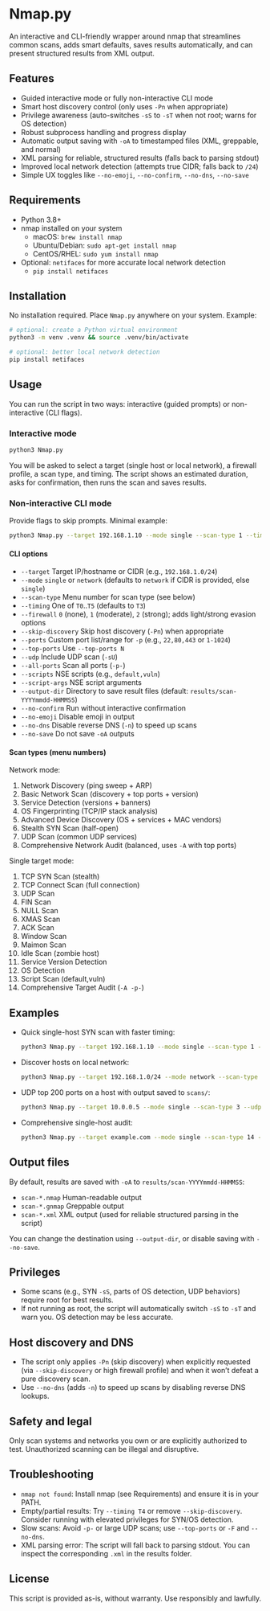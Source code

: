 # Nmap.py

An interactive and CLI-friendly wrapper around nmap that streamlines common scans, adds smart defaults, saves results automatically, and can present structured results from XML output.

## Features
- Guided interactive mode or fully non-interactive CLI mode
- Smart host discovery control (only uses `-Pn` when appropriate)
- Privilege awareness (auto-switches `-sS` to `-sT` when not root; warns for OS detection)
- Robust subprocess handling and progress display
- Automatic output saving with `-oA` to timestamped files (XML, greppable, and normal)
- XML parsing for reliable, structured results (falls back to parsing stdout)
- Improved local network detection (attempts true CIDR; falls back to `/24`)
- Simple UX toggles like `--no-emoji`, `--no-confirm`, `--no-dns`, `--no-save`

## Requirements
- Python 3.8+
- nmap installed on your system
  - macOS: `brew install nmap`
  - Ubuntu/Debian: `sudo apt-get install nmap`
  - CentOS/RHEL: `sudo yum install nmap`
- Optional: `netifaces` for more accurate local network detection
  - `pip install netifaces`

## Installation
No installation required. Place `Nmap.py` anywhere on your system. Example:

```bash
# optional: create a Python virtual environment
python3 -m venv .venv && source .venv/bin/activate

# optional: better local network detection
pip install netifaces
```

## Usage
You can run the script in two ways: interactive (guided prompts) or non-interactive (CLI flags).

### Interactive mode
```bash
python3 Nmap.py
```
You will be asked to select a target (single host or local network), a firewall profile, a scan type, and timing. The script shows an estimated duration, asks for confirmation, then runs the scan and saves results.

### Non-interactive CLI mode
Provide flags to skip prompts. Minimal example:
```bash
python3 Nmap.py --target 192.168.1.10 --mode single --scan-type 1 --timing T4 --no-confirm
```

#### CLI options
- `--target` Target IP/hostname or CIDR (e.g., `192.168.1.0/24`)
- `--mode` `single` or `network` (defaults to `network` if CIDR is provided, else `single`)
- `--scan-type` Menu number for scan type (see below)
- `--timing` One of `T0`..`T5` (defaults to `T3`)
- `--firewall` `0` (none), `1` (moderate), `2` (strong); adds light/strong evasion options
- `--skip-discovery` Skip host discovery (`-Pn`) when appropriate
- `--ports` Custom port list/range for `-p` (e.g., `22,80,443` or `1-1024`)
- `--top-ports` Use `--top-ports N`
- `--udp` Include UDP scan (`-sU`)
- `--all-ports` Scan all ports (`-p-`)
- `--scripts` NSE scripts (e.g., `default,vuln`)
- `--script-args` NSE script arguments
- `--output-dir` Directory to save result files (default: `results/scan-YYYYmmdd-HHMMSS`)
- `--no-confirm` Run without interactive confirmation
- `--no-emoji` Disable emoji in output
- `--no-dns` Disable reverse DNS (`-n`) to speed up scans
- `--no-save` Do not save `-oA` outputs

#### Scan types (menu numbers)
Network mode:
1. Network Discovery (ping sweep + ARP)
2. Basic Network Scan (discovery + top ports + version)
3. Service Detection (versions + banners)
4. OS Fingerprinting (TCP/IP stack analysis)
5. Advanced Device Discovery (OS + services + MAC vendors)
6. Stealth SYN Scan (half-open)
7. UDP Scan (common UDP services)
8. Comprehensive Network Audit (balanced, uses `-A` with top ports)

Single target mode:
1. TCP SYN Scan (stealth)
2. TCP Connect Scan (full connection)
3. UDP Scan
4. FIN Scan
5. NULL Scan
6. XMAS Scan
7. ACK Scan
8. Window Scan
9. Maimon Scan
10. Idle Scan (zombie host)
11. Service Version Detection
12. OS Detection
13. Script Scan (default,vuln)
14. Comprehensive Target Audit (`-A -p-`)

## Examples
- Quick single-host SYN scan with faster timing:
  ```bash
  python3 Nmap.py --target 192.168.1.10 --mode single --scan-type 1 --timing T4 --no-confirm
  ```
- Discover hosts on local network:
  ```bash
  python3 Nmap.py --target 192.168.1.0/24 --mode network --scan-type 1 --no-confirm --no-dns
  ```
- UDP top 200 ports on a host with output saved to `scans/`:
  ```bash
  python3 Nmap.py --target 10.0.0.5 --mode single --scan-type 3 --udp --top-ports 200 --no-confirm --output-dir scans
  ```
- Comprehensive single-host audit:
  ```bash
  python3 Nmap.py --target example.com --mode single --scan-type 14 --timing T4 --no-confirm
  ```

## Output files
By default, results are saved with `-oA` to `results/scan-YYYYmmdd-HHMMSS`:
- `scan-*.nmap` Human-readable output
- `scan-*.gnmap` Greppable output
- `scan-*.xml` XML output (used for reliable structured parsing in the script)

You can change the destination using `--output-dir`, or disable saving with `--no-save`.

## Privileges
- Some scans (e.g., SYN `-sS`, parts of OS detection, UDP behaviors) require root for best results.
- If not running as root, the script will automatically switch `-sS` to `-sT` and warn you. OS detection may be less accurate.

## Host discovery and DNS
- The script only applies `-Pn` (skip discovery) when explicitly requested (via `--skip-discovery` or high firewall profile) and when it won’t defeat a pure discovery scan.
- Use `--no-dns` (adds `-n`) to speed up scans by disabling reverse DNS lookups.

## Safety and legal
Only scan systems and networks you own or are explicitly authorized to test. Unauthorized scanning can be illegal and disruptive.

## Troubleshooting
- `nmap not found`: Install nmap (see Requirements) and ensure it is in your PATH.
- Empty/partial results: Try `--timing T4` or remove `--skip-discovery`. Consider running with elevated privileges for SYN/OS detection.
- Slow scans: Avoid `-p-` or large UDP scans; use `--top-ports` or `-F` and `--no-dns`.
- XML parsing error: The script will fall back to parsing stdout. You can inspect the corresponding `.xml` in the results folder.

## License
This script is provided as-is, without warranty. Use responsibly and lawfully.

